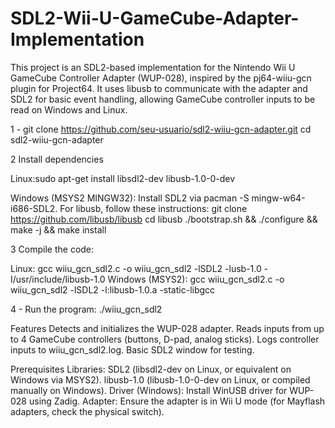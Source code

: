 # SDL2-Wii-U-GameCube-Adapter-Implementation
This project is an SDL2-based implementation for the Nintendo Wii U GameCube Controller Adapter (WUP-028), inspired by the pj64-wiiu-gcn plugin for Project64. It uses libusb to communicate with the adapter and SDL2 for basic event handling, allowing GameCube controller inputs to be read on Windows and Linux.

1 - git clone https://github.com/seu-usuario/sdl2-wiiu-gcn-adapter.git
cd sdl2-wiiu-gcn-adapter

2 Install dependencies

Linux:sudo apt-get install libsdl2-dev libusb-1.0-0-dev

Windows (MSYS2 MINGW32): Install SDL2 via pacman -S mingw-w64-i686-SDL2. For libusb, follow these instructions: git clone https://github.com/libusb/libusb
cd libusb
./bootstrap.sh && ./configure && make -j && make install

3 Compile the code:

Linux: gcc wiiu_gcn_sdl2.c -o wiiu_gcn_sdl2 -lSDL2 -lusb-1.0 -I/usr/include/libusb-1.0
Windows (MSYS2): gcc wiiu_gcn_sdl2.c -o wiiu_gcn_sdl2 -lSDL2 -l:libusb-1.0.a -static-libgcc

4 - Run the program:
./wiiu_gcn_sdl2

Features
Detects and initializes the WUP-028 adapter.
Reads inputs from up to 4 GameCube controllers (buttons, D-pad, analog sticks).
Logs controller inputs to wiiu_gcn_sdl2.log.
Basic SDL2 window for testing.

Prerequisites
Libraries:
SDL2 (libsdl2-dev on Linux, or equivalent on Windows via MSYS2).
libusb-1.0 (libusb-1.0-0-dev on Linux, or compiled manually on Windows).
Driver (Windows):
Install WinUSB driver for WUP-028 using Zadig.
Adapter:
Ensure the adapter is in Wii U mode (for Mayflash adapters, check the physical switch).
